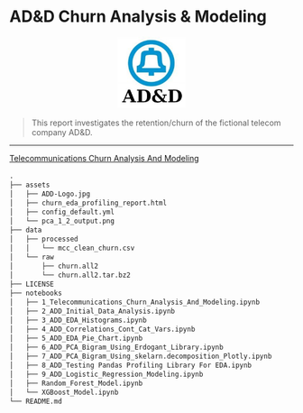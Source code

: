 # AD&D Churn Analysis & Modeling

<p align="center">
  <img src="assets/ADD-Logo.jpg" width=120/>
</p>

>This report investigates the retention/churn of the fictional telecom company AD&D.

---

[Telecommunications Churn Analysis And Modeling]()

```
.
├── assets
│   ├── ADD-Logo.jpg
│   ├── churn_eda_profiling_report.html
│   ├── config_default.yml
│   └── pca_1_2_output.png
├── data
│   ├── processed
│   │   └── mcc_clean_churn.csv
│   └── raw
│       ├── churn.all2
│       └── churn.all2.tar.bz2
├── LICENSE
├── notebooks
│   ├── 1_Telecommunications_Churn_Analysis_And_Modeling.ipynb
│   ├── 2_ADD_Initial_Data_Analysis.ipynb
│   ├── 3_ADD_EDA_Histograms.ipynb
│   ├── 4_ADD_Correlations_Cont_Cat_Vars.ipynb
│   ├── 5_ADD_EDA_Pie_Chart.ipynb
│   ├── 6_ADD_PCA_Bigram_Using_Erdogant_Library.ipynb
│   ├── 7_ADD_PCA_Bigram_Using_skelarn.decomposition_Plotly.ipynb
│   ├── 8_ADD_Testing Pandas Profiling Library For EDA.ipynb
│   ├── 9_ADD_Logistic_Regression_Modeling.ipynb
│   ├── Random_Forest_Model.ipynb
│   └── XGBoost_Model.ipynb
└── README.md
```

